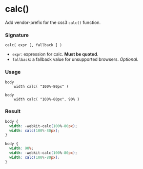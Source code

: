 # calc()

Add vendor-prefix for the css3 `calc()` function.

### Signature

`calc( expr [, fallback ] )`

* `expr`: expression for calc. **Must be quoted**.
* `fallback`: a fallback value for unsupported browsers. *Optional*.

### Usage

```stylus
body
    width calc( "100%-80px" )

body
    width calc( "100%-80px", 90% )
```

### Result

```css
body {
  width: -webkit-calc(100%-80px);
  width: calc(100%-80px);
}

body {
  width: 90%;
  width: -webkit-calc(100%-80px);
  width: calc(100%-80px);
}
```

